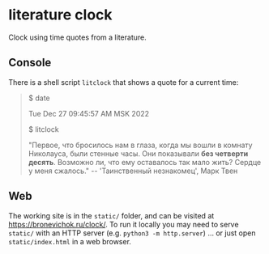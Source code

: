 # literature clock

Clock using time quotes from a literature.

## Console

There is a shell script `litclock` that shows a quote for a current time:

> $ date
>
> Tue Dec 27 09:45:57 AM MSK 2022
>
> $ litclock
>
> "Первое, что бросилось нам в глаза, когда мы вошли в комнату Николауса,
> были стенные часы. Они показывали **без четверти десять**.
> Возможно ли, что ему оставалось так мало жить? Сердце у меня сжалось."
> -- 'Таинственный незнакомец', Марк Твен

## Web

The working site is in the `static/` folder, and can be visited at
https://bronevichok.ru/clock/. To run it locally you may need to serve `static/`
with an HTTP server (e.g. `python3 -m http.server`) ... or just open
`static/index.html` in a web browser.
